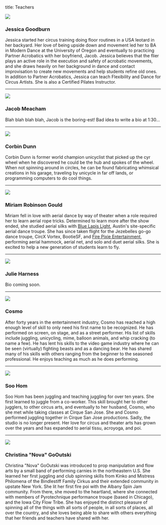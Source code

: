 title: Teachers

<div class="row bio">
<img src="/static/img/jessica_teacher.jpg"/>
<h3>Jessica Goodburn</h3>

Jessica started her circus training doing floor routines in a USA leotard in her backyard. Her love of being upside down and movement led her to BA in Modern Dance at the University of Oregon and eventually to practicing Partner Acrobatics with her boyfriend, Jacob. Jessica believes that the flier plays an active role in the execution and safety of acrobatic movements, and she draws heavily on her background in dance and contact improvisation to create new movements and help students refine old ones. In addition to Partner Acrobatics, Jessica can teach Flexibility and Dance for Circus Artists. She is also a Certified Pilates Instructor. 
</div>
<hr class = "soften">
<div class="row bio">
<img src="/static/img/jacob_teacher.jpg"/>
<h3>Jacob Meacham</h3>

Blah blah blah blah, Jacob is the boring-est! Bad idea to write a bio at 1:30...
</div>
<hr class = "soften">
<div class="row bio">
<img src="/static/img/blank_teacher.jpg"/>
<h3>Corbin Dunn</h3>
Corbin Dunn is former world champion unicyclist that picked up the cyr wheel when he discovered he could be the hub and spokes of the wheel. When not spinning around in circles, he can be found fabricating whimsical creations in his garage, traveling by unicycle in far off lands, or programming computers to do cool things.
</div>
<hr class = "soften">
<div class="row bio">
<img src="/static/img/miriam_teacher.jpg"/>
<h3>Miriam Robinson Gould</h3>
Miriam fell in love with aerial dance by way of theater when a role required her to learn aerial rope tricks. Determined to learn more after the show ended, she studied aerial silks with <a href="http://bluelapislight.org/">Blue Lapis Light</a>, Austin's site-specific aerial dance troupe. She has since taken flight for the Jezebelles go-go dance troupe, CircX Vortex, BootieSF, and <a href="http://fire.firepixie.com/">Fire Pixie Entertainment</a>, performing aerial hammock, aerial net, and solo and duet aerial silks. She is excited to help a new generation of students learn to fly.
</div>
<hr class = "soften">
<div class="row bio">
<img src="/static/img/julie_teacher.jpg"/>
<h3>Julie Harness</h3>
Bio coming soon. 
</div>
<hr class = "soften">
<div class="row bio">
<img src="/static/img/blank_teacher.jpg"/>
<h3>Cosmo</h3>
After forty years in the entertainment industry, Cosmo has reached a high enough level of skill to only need his first name to be recognized. He has performed on screen, on stage, and as a street performer. His list of skills include juggling, unicycling, mime, balloon animals, and whip cracking (to name a few). He has lent his skills to the video game industry where he can be seen (virtually) fighting beasts and as a dancing bear. He has shared many of his skills with others ranging from the beginner to the seasoned professional. He enjoys teaching as much as he does performing.
</div> 
<hr class = "soften">
<div class="row bio">
<img src="/static/img/blank_teacher.jpg"/>
<h3>Soo Hom</h3>
Soo Hom has been juggling and teaching juggling for over ten years. She first learned to juggle from a co-worker. This skill brought her to other jugglers, to other circus arts, and eventually to her husband, Cosmo, who she met while taking classes at Cirque San Jose. She and Cosmo performed juggling together in Cirque San Jose productions. Sadly, the studio is no longer present. Her love for circus and theater arts has grown over the years and has expanded to aerial tissu, acroyoga, and poi.
</div> 
<hr class = "soften">
<div class="row bio">
<img src="/static/img/blank_teacher.jpg"/>
<h3>Christina "Nova" GoOutski</h3>
Christina "Nova" GoOutski was introduced to prop manipulation and flow arts by a small band of performing carnies in the northeastern U.S. She learned her first juggling and club spinning skills from Kinko and Mistress Philomena of the Bindlestiff Family Cirkus and their extended community in upstate New York. She lit her first fire poi with the Albany Spin Jam community. From there, she moved to the heartland, where she connected with members of Pyrotechnique performance troupe (based in Chicago), and the Iowa City Flow Tribe. She has enjoyed the distinct pleasure of spinning all of the things with all sorts of people, in all sorts of places, all over the country, and she loves being able to share with others everything that her friends and teachers have shared with her. 
</div>